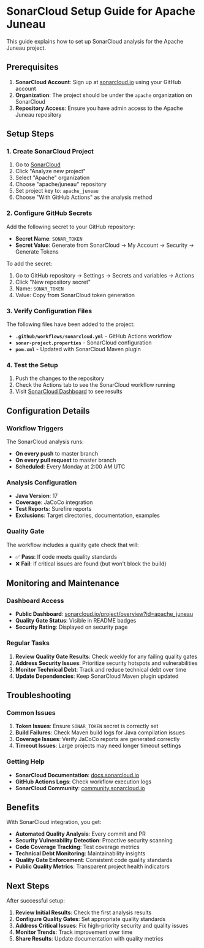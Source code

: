 # SonarCloud Setup Guide for Apache Juneau

This guide explains how to set up SonarCloud analysis for the Apache Juneau project.

## Prerequisites

1. **SonarCloud Account**: Sign up at [sonarcloud.io](https://sonarcloud.io) using your GitHub account
2. **Organization**: The project should be under the `apache` organization on SonarCloud
3. **Repository Access**: Ensure you have admin access to the Apache Juneau repository

## Setup Steps

### 1. Create SonarCloud Project

1. Go to [SonarCloud](https://sonarcloud.io)
2. Click "Analyze new project"
3. Select "Apache" organization
4. Choose "apache/juneau" repository
5. Set project key to: `apache_juneau`
6. Choose "With GitHub Actions" as the analysis method

### 2. Configure GitHub Secrets

Add the following secret to your GitHub repository:

- **Secret Name**: `SONAR_TOKEN`
- **Secret Value**: Generate from SonarCloud → My Account → Security → Generate Tokens

To add the secret:
1. Go to GitHub repository → Settings → Secrets and variables → Actions
2. Click "New repository secret"
3. Name: `SONAR_TOKEN`
4. Value: Copy from SonarCloud token generation

### 3. Verify Configuration Files

The following files have been added to the project:

- **`.github/workflows/sonarcloud.yml`** - GitHub Actions workflow
- **`sonar-project.properties`** - SonarCloud configuration
- **`pom.xml`** - Updated with SonarCloud Maven plugin

### 4. Test the Setup

1. Push the changes to the repository
2. Check the Actions tab to see the SonarCloud workflow running
3. Visit [SonarCloud Dashboard](https://sonarcloud.io/project/overview?id=apache_juneau) to see results

## Configuration Details

### Workflow Triggers

The SonarCloud analysis runs:
- **On every push** to master branch
- **On every pull request** to master branch  
- **Scheduled**: Every Monday at 2:00 AM UTC

### Analysis Configuration

- **Java Version**: 17
- **Coverage**: JaCoCo integration
- **Test Reports**: Surefire reports
- **Exclusions**: Target directories, documentation, examples

### Quality Gate

The workflow includes a quality gate check that will:
- ✅ **Pass**: If code meets quality standards
- ❌ **Fail**: If critical issues are found (but won't block the build)

## Monitoring and Maintenance

### Dashboard Access

- **Public Dashboard**: [sonarcloud.io/project/overview?id=apache_juneau](https://sonarcloud.io/project/overview?id=apache_juneau)
- **Quality Gate Status**: Visible in README badges
- **Security Rating**: Displayed on security page

### Regular Tasks

1. **Review Quality Gate Results**: Check weekly for any failing quality gates
2. **Address Security Issues**: Prioritize security hotspots and vulnerabilities
3. **Monitor Technical Debt**: Track and reduce technical debt over time
4. **Update Dependencies**: Keep SonarCloud Maven plugin updated

## Troubleshooting

### Common Issues

1. **Token Issues**: Ensure `SONAR_TOKEN` secret is correctly set
2. **Build Failures**: Check Maven build logs for Java compilation issues
3. **Coverage Issues**: Verify JaCoCo reports are generated correctly
4. **Timeout Issues**: Large projects may need longer timeout settings

### Getting Help

- **SonarCloud Documentation**: [docs.sonarcloud.io](https://docs.sonarcloud.io)
- **GitHub Actions Logs**: Check workflow execution logs
- **SonarCloud Community**: [community.sonarcloud.io](https://community.sonarcloud.io)

## Benefits

With SonarCloud integration, you get:

- **Automated Quality Analysis**: Every commit and PR
- **Security Vulnerability Detection**: Proactive security scanning
- **Code Coverage Tracking**: Test coverage metrics
- **Technical Debt Monitoring**: Maintainability insights
- **Quality Gate Enforcement**: Consistent code quality standards
- **Public Quality Metrics**: Transparent project health indicators

## Next Steps

After successful setup:

1. **Review Initial Results**: Check the first analysis results
2. **Configure Quality Gates**: Set appropriate quality standards
3. **Address Critical Issues**: Fix high-priority security and quality issues
4. **Monitor Trends**: Track improvement over time
5. **Share Results**: Update documentation with quality metrics
